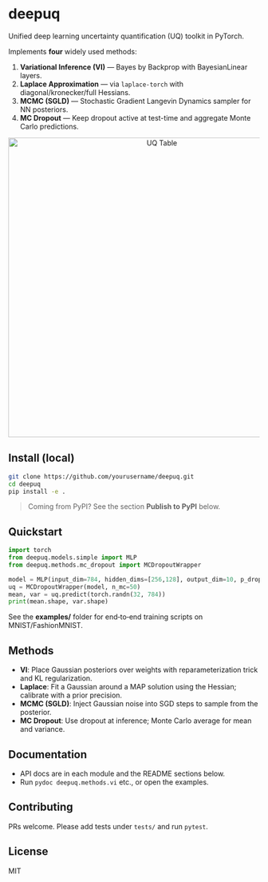 # deepuq

Unified deep learning uncertainty quantification (UQ) toolkit in PyTorch.

Implements **four** widely used methods:

1. **Variational Inference (VI)** — Bayes by Backprop with BayesianLinear layers.
2. **Laplace Approximation** — via `laplace-torch` with diagonal/kronecker/full Hessians.
3. **MCMC (SGLD)** — Stochastic Gradient Langevin Dynamics sampler for NN posteriors.
4. **MC Dropout** — Keep dropout active at test-time and aggregate Monte Carlo predictions.

<p align="center">
<img src="https://raw.githubusercontent.com/placeholder/uq_table.png" alt="UQ Table" width="600"/>
</p>

## Install (local)

```bash
git clone https://github.com/yourusername/deepuq.git
cd deepuq
pip install -e .
```

> Coming from PyPI? See the section **Publish to PyPI** below.

## Quickstart

```python
import torch
from deepuq.models.simple import MLP
from deepuq.methods.mc_dropout import MCDropoutWrapper

model = MLP(input_dim=784, hidden_dims=[256,128], output_dim=10, p_drop=0.2)
uq = MCDropoutWrapper(model, n_mc=50)
mean, var = uq.predict(torch.randn(32, 784))
print(mean.shape, var.shape)
```

See the **examples/** folder for end‑to‑end training scripts on MNIST/FashionMNIST.

## Methods

- **VI**: Place Gaussian posteriors over weights with reparameterization trick and KL regularization.
- **Laplace**: Fit a Gaussian around a MAP solution using the Hessian; calibrate with a prior precision.
- **MCMC (SGLD)**: Inject Gaussian noise into SGD steps to sample from the posterior.
- **MC Dropout**: Use dropout at inference; Monte Carlo average for mean and variance.

## Documentation

- API docs are in each module and the README sections below.
- Run `pydoc deepuq.methods.vi` etc., or open the examples.

## Contributing

PRs welcome. Please add tests under `tests/` and run `pytest`.

## License

MIT
